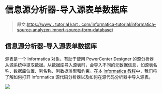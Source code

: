 # 信息源分析器-导入源表单数据库

> 原文:[https://www . tutorial kart . com/informatica-tutorial/informatica-source-analyzer-import-source-form-database/](https://www.tutorialkart.com/informatica-tutorial/informatica-source-analyzer-import-source-form-database/)

## 信息源分析器-导入源表单数据库

源表是一个 Informatica 对象，有助于使用 PowerCenter Designer 的源分析器从源系统中提取数据。从数据库导入源表时，会导入不同的元数据信息，如源表名称、数据库位置、列名称、列数据类型和约束。在本 [Informatica 教程](https://www.tutorialkart.com/informatica-tutorial/)中，我们将了解如何打开 Informatica 源代码分析器以及如何在源代码分析器中导入源表。

[![](../Images/925da31b32d6bc3827932f6c8afb11bb.png)](https://www.tutorialkart.com/)